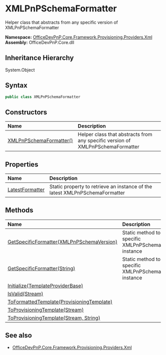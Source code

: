 # XMLPnPSchemaFormatter
Helper class that abstracts from any specific version of XMLPnPSchemaFormatter  

**Namespace:** [OfficeDevPnP.Core.Framework.Provisioning.Providers.Xml](OfficeDevPnP.Core.Framework.Provisioning.Providers.Xml.md)  
**Assembly:** OfficeDevPnP.Core.dll  
## Inheritance Hierarchy
System.Object  


## Syntax
```C#
public class XMLPnPSchemaFormatter
```
## Constructors
|**Name**|**Description**|
|:-----|:-----|
| [XMLPnPSchemaFormatter()](OfficeDevPnP.Core.Framework.Provisioning.Providers.Xml.XMLPnPSchemaFormatter.ctor1.md) |  Helper class that abstracts from any specific version of XMLPnPSchemaFormatter 
## Properties
|**Name**|**Description**|
|:-----|:-----|
| [LatestFormatter](OfficeDevPnP.Core.Framework.Provisioning.Providers.Xml.XMLPnPSchemaFormatter.LatestFormatter.md) | Static property to retrieve an instance of the latest XMLPnPSchemaFormatter
## Methods
|**Name**|**Description**|
|:-----|:-----|
| [GetSpecificFormatter(XMLPnPSchemaVersion)](OfficeDevPnP.Core.Framework.Provisioning.Providers.Xml.XMLPnPSchemaFormatter.30329f01.md) | Static method to retrieve a specific XMLPnPSchemaFormatter instance
| [GetSpecificFormatter(String)](OfficeDevPnP.Core.Framework.Provisioning.Providers.Xml.XMLPnPSchemaFormatter.40303142.md) | Static method to retrieve a specific XMLPnPSchemaFormatter instance
| [Initialize(TemplateProviderBase)](OfficeDevPnP.Core.Framework.Provisioning.Providers.Xml.XMLPnPSchemaFormatter.d92f5067.md) | 
| [IsValid(Stream)](OfficeDevPnP.Core.Framework.Provisioning.Providers.Xml.XMLPnPSchemaFormatter.13870f06.md) | 
| [ToFormattedTemplate(ProvisioningTemplate)](OfficeDevPnP.Core.Framework.Provisioning.Providers.Xml.XMLPnPSchemaFormatter.34498a5d.md) | 
| [ToProvisioningTemplate(Stream)](OfficeDevPnP.Core.Framework.Provisioning.Providers.Xml.XMLPnPSchemaFormatter.d70e8f84.md) | 
| [ToProvisioningTemplate(Stream, String)](OfficeDevPnP.Core.Framework.Provisioning.Providers.Xml.XMLPnPSchemaFormatter.fef913ef.md) | 
## See also
- [OfficeDevPnP.Core.Framework.Provisioning.Providers.Xml](OfficeDevPnP.Core.Framework.Provisioning.Providers.Xml.md)
